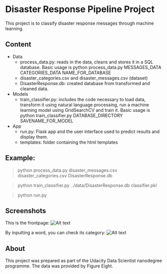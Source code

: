 # Disaster Response Pipeline Project
This project is to classify disaster response messages through machine learning. 

## Content
- Data
  - process_data.py: reads in the data, cleans and stores it in a SQL database. Basic usage is python process_data.py MESSAGES_DATA CATEGORIES_DATA NAME_FOR_DATABASE
  - disaster_categories.csv and disaster_messages.csv (dataset)
  - DisasterResponse.db: created database from transformed and cleaned data.
- Models
  - train_classifier.py: includes the code necessary to load data, transform it using natural language processing, run a machine learning model using GridSearchCV and train it. Basic usage is python train_classifier.py DATABASE_DIRECTORY SAVENAME_FOR_MODEL  
- App
  - run.py: Flask app and the user interface used to predict results and display them.
  - templates: folder containing the html templates

## Example:
> python process_data.py disaster_messages.csv disaster_categories.csv DisasterResponse.db

> python train_classifier.py ../data/DisasterResponse.db classifier.pkl

> python run.py

## Screenshots
This is the frontpage:
![Alt text](https://github.com/ygrynechko/Udacity_DS_Nanodegree/blob/master/Project_2/ScreenShots/clasiffication.png?raw=true "Screenshot1")

By inputting a word, you can check its category:
![Alt text](https://github.com/janierkkilae/Disaster-Response-Pipelines/blob/master/Screenshot2.PNG?raw=true "Screenshot2")

## About
This project was prepared as part of the Udacity Data Scientist nanodegree programme. The data was provided by Figure Eight. 
